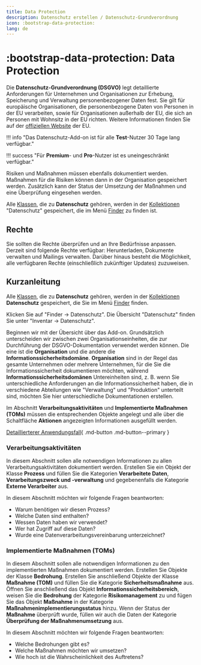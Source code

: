 ```yaml
---
title: Data Protection
description: Datenschutz erstellen / Datenschutz-Grundverordnung
icon: :bootstrap-data-protection:
lang: de
---
```


# :bootstrap-data-protection: Data Protection

Die **Datenschutz-Grundverordnung (DSGVO)** legt detaillierte Anforderungen für Unternehmen und Organisationen zur Erhebung, Speicherung und Verwaltung personenbezogener Daten fest. Sie gilt für europäische Organisationen, die personenbezogene Daten von Personen in der EU verarbeiten, sowie für Organisationen außerhalb der EU, die sich an Personen mit Wohnsitz in der EU richten. Weitere Informationen finden Sie auf der [offiziellen Website](https://europa.eu/youreurope/business/dealing-with-customers/data-protection/data-protection-gdpr/index_en.htm) der EU.

!!! info "Das Datenschutz-Add-on ist für alle **Test**-Nutzer 30 Tage lang verfügbar."

!!! success "Für **Premium**- und **Pro**-Nutzer ist es uneingeschränkt verfügbar."

Risiken und Maßnahmen müssen ebenfalls dokumentiert werden. Maßnahmen für die Risiken können dann in der Organisation gespeichert werden. Zusätzlich kann der Status der Umsetzung der Maßnahmen und eine Überprüfung eingesehen werden.

Alle [Klassen](basics/classes.md), die zu **Datenschutz** gehören, werden in der [Kollektionen](basics/collections.md) "Datenschutz" gespeichert, die im Menü [Finder](finder/views-and-presets.md) zu finden ist.

## Rechte

Sie sollten die Rechte überprüfen und an Ihre Bedürfnisse anpassen. Derzeit sind folgende Rechte verfügbar: Herunterladen, Dokumente verwalten und Mailings verwalten. Darüber hinaus besteht die Möglichkeit, alle verfügbaren Rechte (einschließlich zukünftiger Updates) zuzuweisen.

## Kurzanleitung

Alle [Klassen](./basics/classes.md), die zu **Datenschutz** gehören, werden in der [Kollektionen](./basics/collections.md) **Datenschutz** gespeichert, die Sie im Menü [Finder](./finder/views-and-presets.md) finden.

Klicken Sie auf "Finder → Datenschutz". Die Übersicht "Datenschutz" finden Sie unter "Inventar → Datenschutz".

Beginnen wir mit der Übersicht über das Add-on. Grundsätzlich unterscheiden wir zwischen zwei Organisationseinheiten, die zur Durchführung der DSGVO-Dokumentation verwendet werden können. Die eine ist die **Organisation** und die andere die **Informationssicherheitsdomäne**. **Organisation** sind in der Regel das gesamte Unternehmen oder mehrere Unternehmen, für die Sie die Informationssicherheit dokumentieren möchten, während **Informationssicherheitsdomänen** Untereinheiten sind, z. B. wenn Sie unterschiedliche Anforderungen an die Informationssicherheit haben, die in verschiedene Abteilungen wie "Verwaltung" und "Produktion" unterteilt sind, möchten Sie hier unterschiedliche Dokumentationen erstellen.

Im Abschnitt **Verarbeitungsaktivitäten** und **Implementierte Maßnahmen (TOMs)** müssen die entsprechenden Objekte angelegt und alle über die Schaltfläche **Aktionen** angezeigten Informationen ausgefüllt werden.

[Detaillierterer Anwendungsfall](./usecases/data-protection.md){ .md-button .md-button--primary }

### Verarbeitungsaktivitäten

In diesem Abschnitt sollen alle notwendigen Informationen zu allen Verarbeitungsaktivitäten dokumentiert werden. Erstellen Sie ein Objekt der Klasse **Prozess** und füllen Sie die Kategorien **Verarbeitete Daten**, **Verarbeitungszweck und -verwaltung** und gegebenenfalls die Kategorie **Externe Verarbeiter** aus.

In diesem Abschnitt möchten wir folgende Fragen beantworten:

- Warum benötigen wir diesen Prozess?
- Welche Daten sind enthalten?
- Wessen Daten haben wir verwendet?
- Wer hat Zugriff auf diese Daten?
- Wurde eine Datenverarbeitungsvereinbarung unterzeichnet?

### Implementierte Maßnahmen (TOMs)

In diesem Abschnitt sollen alle notwendigen Informationen zu den implementierten Maßnahmen dokumentiert werden. Erstellen Sie Objekte der Klasse **Bedrohung**. Erstellen Sie anschließend Objekte der Klasse **Maßnahme (TOM)** und füllen Sie die Kategorie **Sicherheitsmaßnahme** aus. Öffnen Sie anschließend das Objekt **Informationssicherheitsbereich**, weisen Sie die **Bedrohung** der Kategorie **Risikomanagement** zu und fügen Sie das Objekt **Maßnahme** in der Kategorie **Maßnahmenimplementierungsstatus** hinzu. Wenn der Status der **Maßnahme** überprüft wurde, füllen wir auch die Daten der Kategorie **Überprüfung der Maßnahmenumsetzung** aus.

In diesem Abschnitt möchten wir folgende Fragen beantworten:

- Welche Bedrohungen gibt es?
- Welche Maßnahmen möchten wir umsetzen?
- Wie hoch ist die Wahrscheinlichkeit des Auftretens?
